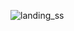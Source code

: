 

![landing_ss](https://user-images.githubusercontent.com/57187745/96172438-15a10900-0f44-11eb-88f8-6222b4e07ad5.png)
